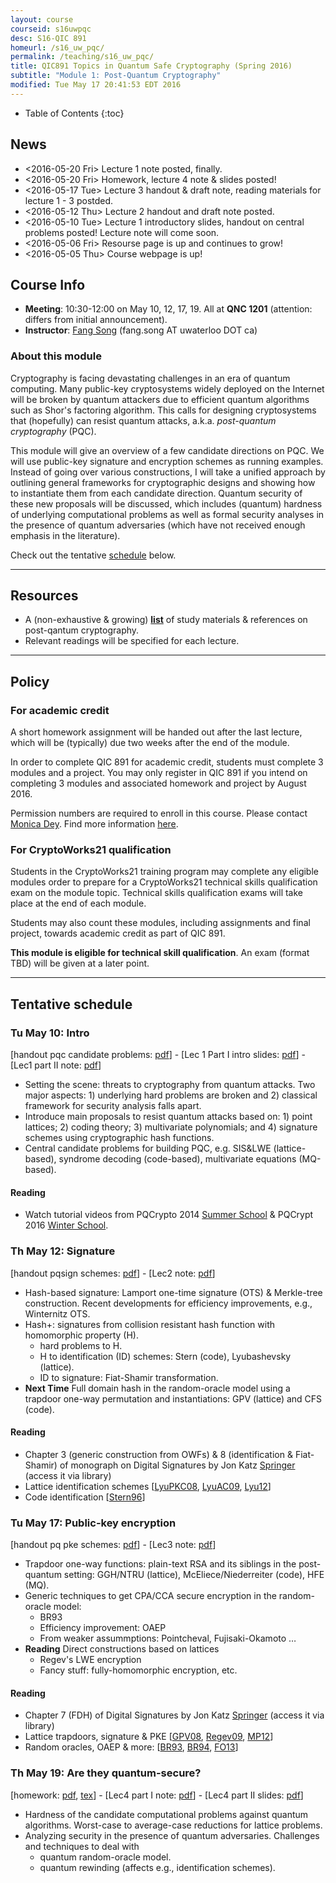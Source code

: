 ```yaml
---
layout: course
courseid: s16uwpqc
desc: S16-QIC 891
homeurl: /s16_uw_pqc/
permalink: /teaching/s16_uw_pqc/
title: QIC891 Topics in Quantum Safe Cryptography (Spring 2016)
subtitle: "Module 1: Post-Quantum Cryptography"
modified: Tue May 17 20:41:53 EDT 2016
---
```


* Table of Contents
{:toc}

## News

*   <span class="timestamp-wrapper"><span class="timestamp"><2016-05-20 Fri></span></span> Lecture 1 note posted, finally.
*   <span class="timestamp-wrapper"><span class="timestamp"><2016-05-20 Fri></span></span> Homework, lecture 4 note & slides posted!
*   <span class="timestamp-wrapper"><span class="timestamp"><2016-05-17 Tue></span></span> Lecture 3 handout & draft note, reading materials for lecture 1 - 3 postded.
*   <span class="timestamp-wrapper"><span class="timestamp"><2016-05-12 Thu></span></span> Lecture 2 handout and draft note posted.
*   <span class="timestamp-wrapper"><span class="timestamp"><2016-05-10 Tue></span></span> Lecture 1 introductory slides, handout on central problems posted! Lecture note will come soon.
*   <span class="timestamp-wrapper"><span class="timestamp"><2016-05-06 Fri></span></span> Resourse page is up and continues to grow!
*   <span class="timestamp-wrapper"><span class="timestamp"><2016-05-05 Thu></span></span> Course webpage is up!

## Course Info

*   **Meeting**: 10:30-12:00 on May 10, 12, 17, 19\. All at **QNC 1201** (attention: differs from initial announcement).
*   **Instructor**: [Fang Song]({{%20base%20}}/) (fang.song AT uwaterloo DOT ca)

### About this module

Cryptography is facing devastating challenges in an era of quantum
computing. Many public-key cryptosystems widely deployed on the
Internet will be broken by quantum attackers due to efficient quantum
algorithms such as Shor's factoring algorithm. This calls for
designing cryptosystems that (hopefully) can resist quantum attacks,
a.k.a. _post-quantum cryptography_ (PQC).

This module will give an overview of a few candidate directions on PQC. We will use public-key signature and encryption schemes as running examples. Instead of going over various constructions, I will take a unified approach by outlining general frameworks for cryptographic designs and showing how to instantiate them from each candidate direction. Quantum security of these new proposals will be discussed, which includes (quantum) hardness of underlying computational problems as well as formal security analyses in the presence of quantum adversaries (which have not received enough emphasis in the literature).

Check out the tentative [schedule](#tentative-schedule) below.

* * *

## Resources


*   A (non-exhaustive & growing) **[list]({{base}}/teaching/s16_uw_pqc/resource/)** of study materials & references on post-qantum cryptography.
*   Relevant readings will be specified for each lecture.


* * *


## Policy


### For academic credit

A short homework assignment will be handed out after the last lecture, which will be (typically) due two weeks after the end of the module.

In order to complete QIC 891 for academic credit, students must complete 3 modules and a project. You may only register in QIC 891 if you intend on completing 3 modules and associated homework and project by August 2016\.

Permission numbers are required to enroll in this course. Please contact [Monica Dey](https://services.iqc.uwaterloo.ca/people/profile/mdey/). Find more information [here](https://cryptoworks21.uwaterloo.ca/training/2016modules/).


### For CryptoWorks21 qualification

Students in the CryptoWorks21 training program may complete any eligible modules order to prepare for a CryptoWorks21 technical skills qualification exam on the module topic. Technical skills qualification exams will take place at the end of each module.

Students may also count these modules, including assignments and final project, towards academic credit as part of QIC 891.

**This module is eligible for technical skill qualification**. An exam (format TBD) will be given at a later point.

* * *

## Tentative schedule

### Tu May 10: Intro

[handout pqc candidate problems: [pdf]({{%20base%20}}/s16_uw_pqc/ccp.pdf)] - [Lec 1 Part I intro slides: [pdf]({{%20base%20}}/s16_uw_pqc/qic891_pqc_intro.pdf)] - [Lec1 part II note: [pdf]({{%20base%20}}/s16_uw_pqc/qic891_pqc_lec1.pdf)]

*   Setting the scene: threats to cryptography from quantum attacks. Two major aspects: 1) underlying hard problems are broken and 2) classical framework for security analysis falls apart.
*   Introduce main proposals to resist quantum attacks based on: 1) point lattices; 2) coding theory; 3) multivariate polynomials; and 4) signature schemes using cryptographic hash functions.
*   Central candidate problems for building PQC, e.g. SIS&LWE (lattice-based), syndrome decoding (code-based), multivariate equations (MQ-based).

#### Reading

*   Watch tutorial videos from PQCrypto 2014 [Summer School](https://www.youtube.com/playlist?list=PLBRgytHojT9ahsYZQ5FyCY_UO6tWz8FVA) & PQCrypt 2016 [Winter School](https://pqcrypto2016.jp/winter/).

### Th May 12: Signature

[handout pqsign schemes: [pdf]({{%20base%20}}/s16_uw_pqc/pqcsign.pdf)] - [Lec2 note: [pdf]({{%20base%20}}/s16_uw_pqc/qic891_pqc_lec2.pdf)]

*   Hash-based signature: Lamport one-time signature (OTS) & Merkle-tree construction. Recent developments for efficiency improvements, e.g., Winternitz OTS.
*   Hash+: signatures from collision resistant hash function with homomorphic property (H).
    *   hard problems to H.
    *   H to identification (ID) schemes: Stern (code), Lyubashevsky (lattice).
    *   ID to signature: Fiat-Shamir transformation.
*   **Next Time** Full domain hash in the random-oracle model using a trapdoor one-way permutation and instantiations: GPV (lattice) and CFS (code).

#### Reading

*   Chapter 3 (generic construction from OWFs) & 8 (identification & Fiat-Shamir) of monograph on Digital Signatures by Jon Katz [Springer](http://link.springer.com/book/10.1007/978-0-387-27712-7) (access it via library)
*   Lattice identification schemes [[LyuPKC08](http://www.di.ens.fr/~lyubash/papers/idlatticeconf.pdf), [LyuAC09](http://www.di.ens.fr/~lyubash/papers/FSAbortAsiacryptconf.pdf), [Lyu12](http://www.di.ens.fr/~lyubash/papers/LatticeSignature.pdf)]
*   Code identification [[Stern96](http://citeseerx.ist.psu.edu/viewdoc/download?doi=10.1.1.51.9793&rep=rep1&type=pdf)]

### Tu May 17: Public-key encryption

[handout pq pke schemes: [pdf]({{%20base%20}}/s16_uw_pqc/pqencsum.pdf)] - [Lec3 note: [pdf]({{%20base%20}}/s16_uw_pqc/qic891_pqc_lec3.pdf)]

*   Trapdoor one-way functions: plain-text RSA and its siblings in the post-quantum setting: GGH/NTRU (lattice), McEliece/Niederreiter (code), HFE (MQ).
*   Generic techniques to get CPA/CCA secure encryption in the random-oracle model:
    *   BR93
    *   Efficiency improvement: OAEP
    *   From weaker assummptions: Pointcheval, Fujisaki-Okamoto …
*   **Reading** Direct constructions based on lattices
    *   Regev's LWE encryption
    *   Fancy stuff: fully-homomorphic encryption, etc.

#### Reading

*   Chapter 7 (FDH) of Digital Signatures by Jon Katz [Springer](http://link.springer.com/book/10.1007/978-0-387-27712-7) (access it via library)
*   Lattice trapdoors, signature & PKE [[GPV08](http://web.eecs.umich.edu/~cpeikert/pubs/trap_lattice.pdf), [Regev09](http://www.cims.nyu.edu/~regev/papers/qcrypto.pdf), [MP12](http://web.eecs.umich.edu/~cpeikert/pubs/efftrap.pdf)]
*   Random oracles, OAEP & more: [[BR93](https://cseweb.ucsd.edu/~mihir/papers/ro.pdf), [BR94](https://cseweb.ucsd.edu/~mihir/papers/oae.pdf), [FO13](http://link.springer.com/article/10.1007/s00145-011-9114-1)]

### Th May 19: Are they quantum-secure?

[homework: [pdf]({{%20base%20}}/s16_uw_pqc/qic891_pqc_hw.pdf), [tex]({{%20base%20}}/s16_uw_pqc/qic891_pqc_hw.tex)] - [Lec4 part I note: [pdf]({{%20base%20}}/s16_uw_pqc/qic891_pqc_lec4.pdf)] - [Lec4 part II slides: [pdf]({{%20base%20}}/s16_uw_pqc/qic891_pqc_outro.pdf)]

*   Hardness of the candidate computational problems against quantum algorithms. Worst-case to average-case reductions for lattice problems.
*   Analyzing security in the presence of quantum adversaries. Challenges and techniques to deal with
    *   quantum random-oracle model.
    *   quantum rewinding (affects e.g., identification schemes).

